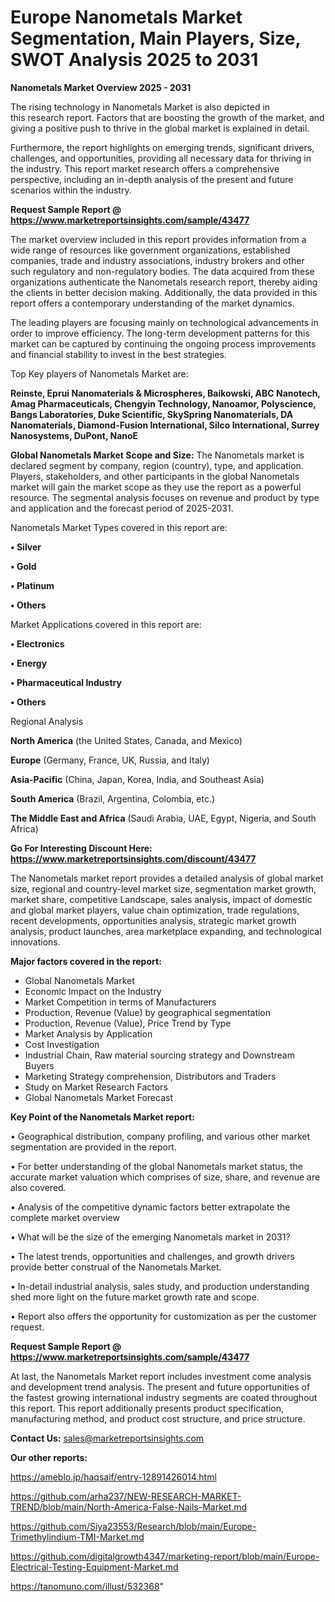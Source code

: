 # Europe Nanometals Market Segmentation, Main Players, Size, SWOT Analysis 2025 to 2031

<Strong> Nanometals Market Overview 2025 - 2031</strong>

The rising technology in Nanometals Market is also depicted in this research report. Factors that are boosting the growth of the market, and giving a positive push to thrive in the global market is explained in detail.

Furthermore, the report highlights on emerging trends, significant drivers, challenges, and opportunities, providing all necessary data for thriving in the industry. This report market research offers a comprehensive perspective, including an in-depth analysis of the present and future scenarios within the industry.

<strong>Request Sample Report @ <a href=https://www.marketreportsinsights.com/sample/43477>https://www.marketreportsinsights.com/sample/43477</a></strong>

The market overview included in this report provides information from a wide range of resources like government organizations, established companies, trade and industry associations, industry brokers and other such regulatory and non-regulatory bodies. The data acquired from these organizations authenticate the Nanometals research report, thereby aiding the clients in better decision making. Additionally, the data provided in this report offers a contemporary understanding of the market dynamics.

The leading players are focusing mainly on technological advancements in order to improve efficiency. The long-term development patterns for this market can be captured by continuing the ongoing process improvements and financial stability to invest in the best strategies.

Top Key players of Nanometals Market are:

<strong>Reinste, Eprui Nanomaterials & Microspheres, Baikowski, ABC Nanotech, Amag Pharmaceuticals, Chengyin Technology, Nanoamor, Polyscience, Bangs Laboratories, Duke Scientific, SkySpring Nanomaterials, DA Nanomaterials, Diamond-Fusion International, Silco International, Surrey Nanosystems, DuPont, NanoE</strong>

<strong><b>Global Nanometals Market Scope and Size:</b></strong>
The Nanometals market is declared segment by company, region (country), type, and application. Players, stakeholders, and other participants in the global Nanometals market will gain the market scope as they use the report as a powerful resource. The segmental analysis focuses on revenue and product by type and application and the forecast period of 2025-2031.

Nanometals Market Types covered in this report are:

<strong>•  Silver

•  Gold

•  Platinum

•  Others</strong>

Market Applications covered in this report are:

<strong>•  Electronics

•  Energy

•  Pharmaceutical Industry

•  Others</strong> 

Regional Analysis

<strong>North America</strong> (the United States, Canada, and Mexico)

<strong>Europe</strong> (Germany, France, UK, Russia, and Italy)

<strong>Asia-Pacific</strong> (China, Japan, Korea, India, and Southeast Asia)

<strong>South America</strong> (Brazil, Argentina, Colombia, etc.)

<strong>The Middle East and Africa</strong> (Saudi Arabia, UAE, Egypt, Nigeria, and South Africa)

<strong>Go For Interesting Discount Here: <a href=https://www.marketreportsinsights.com/discount/43477>https://www.marketreportsinsights.com/discount/43477</a></strong>

The Nanometals market report provides a detailed analysis of global market size, regional and country-level market size, segmentation market growth, market share, competitive Landscape, sales analysis, impact of domestic and global market players, value chain optimization, trade regulations, recent developments, opportunities analysis, strategic market growth analysis, product launches, area marketplace expanding, and technological innovations.

<strong><b>Major factors covered in the report:</b></strong>
<ul>
  <li>Global Nanometals Market </li>
  <li>Economic Impact on the Industry</li>
  <li>Market Competition in terms of Manufacturers</li>
  <li>Production, Revenue (Value) by geographical segmentation</li>
  <li>Production, Revenue (Value), Price Trend by Type</li>
  <li>Market Analysis by Application</li>
  <li>Cost Investigation</li>
  <li>Industrial Chain, Raw material sourcing strategy and Downstream Buyers</li>
  <li>Marketing Strategy comprehension, Distributors and Traders</li>
  <li>Study on Market Research Factors</li>
  <li>Global Nanometals Market Forecast</li>
</ul>

<strong><b>Key Point of the Nanometals Market report:</b></strong>

• Geographical distribution, company profiling, and various other market segmentation are provided in the report.

• For better understanding of the global Nanometals market status, the accurate market valuation which comprises of size, share, and revenue are also covered.

• Analysis of the competitive dynamic factors better extrapolate the complete market overview

• What will be the size of the emerging Nanometals market in 2031?

• The latest trends, opportunities and challenges, and growth drivers provide better construal of the Nanometals Market.

• In-detail industrial analysis, sales study, and production understanding shed more light on the future market growth rate and scope.

• Report also offers the opportunity for customization as per the customer request.

<strong>Request Sample Report @ <a href=https://www.marketreportsinsights.com/sample/43477>https://www.marketreportsinsights.com/sample/43477</a></strong>

At last, the Nanometals Market report includes investment come analysis and development trend analysis. The present and future opportunities of the fastest growing international industry segments are coated throughout this report. This report additionally presents product specification, manufacturing method, and product cost structure, and price structure.

<strong>Contact Us:</strong>
sales@marketreportsinsights.com

<strong>Our other reports:</strong>

<a href=https://ameblo.jp/haqsaif/entry-12891426014.html>https://ameblo.jp/haqsaif/entry-12891426014.html</a>

<a href=https://github.com/arha237/NEW-RESEARCH-MARKET-TREND/blob/main/North-America-False-Nails-Market.md>https://github.com/arha237/NEW-RESEARCH-MARKET-TREND/blob/main/North-America-False-Nails-Market.md</a>

<a href=https://github.com/Siya23553/Research/blob/main/Europe-Trimethylindium-TMI-Market.md>https://github.com/Siya23553/Research/blob/main/Europe-Trimethylindium-TMI-Market.md</a>

<a href=https://github.com/digitalgrowth4347/marketing-report/blob/main/Europe-Electrical-Testing-Equipment-Market.md>https://github.com/digitalgrowth4347/marketing-report/blob/main/Europe-Electrical-Testing-Equipment-Market.md</a>

<a href=https://tanomuno.com/illust/532368>https://tanomuno.com/illust/532368</a>"
